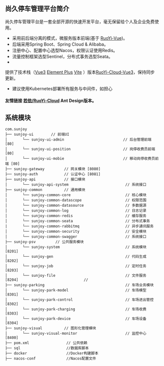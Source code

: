 ## 尚久停车管理平台简介

尚久停车管理平台是一套全部开源的快速开发平台，毫无保留给个人及企业免费使用。

* 采用前后端分离的模式，微服务版本前端(基于 [RuoYi-Vue](https://gitee.com/y_project/RuoYi-Vue))。
* 后端采用Spring Boot、Spring Cloud & Alibaba。
* 注册中心、配置中心选型Nacos，权限认证使用Redis。
* 流量控制框架选型Sentinel，分布式事务选型Seata。
*

提供了技术栈（[Vue3](https://v3.cn.vuejs.org) [Element Plus](https://element-plus.org/zh-CN) [Vite](https://cn.vitejs.dev)
）版本[RuoYi-Cloud-Vue3](https://github.com/yangzongzhuan/RuoYi-Cloud-Vue3)，保持同步更新。

* 建议使用Kubernetes部署所有服务与中间件，如担心

#### 友情链接 [若依/RuoYi-Cloud](https://gitee.com/zhangmrit/ruoyi-cloud) Ant Design版本。

## 系统模块

~~~
com.sunjoy
├── sunjoy-ui        // 前端UI
│       └── sunjoy-ui-admin                           // 后台管理前端 [80]
│       └── sunjoy-ui-position                        // 岗停收费员前端 [80]
│       └── sunjoy-ui-mobie                           // 移动岗停收费员前端 [80]
├── sunjoy-gateway         // 网关模块 [8080]
├── sunjoy-auth            // 认证中心 [8081]
├── sunjoy-api             // 接口模块
│       └── sunjoy-api-system                          // 系统接口
├── sunjoy-common          // 通用模块
│       └── sunjoy-common-core                         // 核心模块
│       └── sunjoy-common-datascope                    // 权限范围
│       └── sunjoy-common-datasource                   // 多数据源
│       └── sunjoy-common-log                          // 日志记录
│       └── sunjoy-common-redis                        // 缓存服务
│       └── sunjoy-common-seata                        // 分布式事务
|       └── sunjoy-common-rabbitmq                     // 异步通讯服务
│       └── sunjoy-common-security                     // 安全模块
│       └── sunjoy-common-swagger                      // 系统接口
├── sunjoy-psv         // 公共服务模块
│       └── sunjoy-system                              // 系统模块 [8201]
│       └── sunjoy-gen                                 // 代码生成 [8202]
│       └── sunjoy-job                                 // 定时任务 [8203]
│       └── sunjoy-file                                // 文件服务 [8204]                              //     
├── sunjoy-parking                                     // 车场业务模块
│       └── sunjoy-park-model                          // 车场模型 [8301]
│       └── sunjoy-park-control                        // 车场进出管控 [8302]
│       └── sunjoy-park-charging                       // 车场收费 [8303]
│       └── sunjoy-park-device                         // 车场设备 [8304]
├── sunjoy-visual          // 图形化管理模块
│       └── sunjoy-visual-monitor                      // 监控中心 [8400]
├── pom.xml                 // 公共依赖
├── sql                     //数据库脚本
├── docker                  //Docker构建脚本
├── nacos-conf              //Nacos配置文件